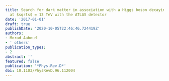 ```yaml
---
title: Search for dark matter in association with a Higgs boson decaying to two photons
  at $sqrts$ = 13 TeV with the ATLAS detector
date: '2017-01-01'
draft: true
publishDate: '2020-10-05T22:46:46.724419Z'
authors:
- Morad Aaboud
- ' others'
publication_types:
- 2
abstract: ''
featured: false
publication: '*Phys.Rev.D*'
doi: 10.1103/PhysRevD.96.112004
---
```


